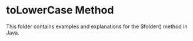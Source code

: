 # toLowerCase Method

This folder contains examples and explanations for the $folder() method in Java.
